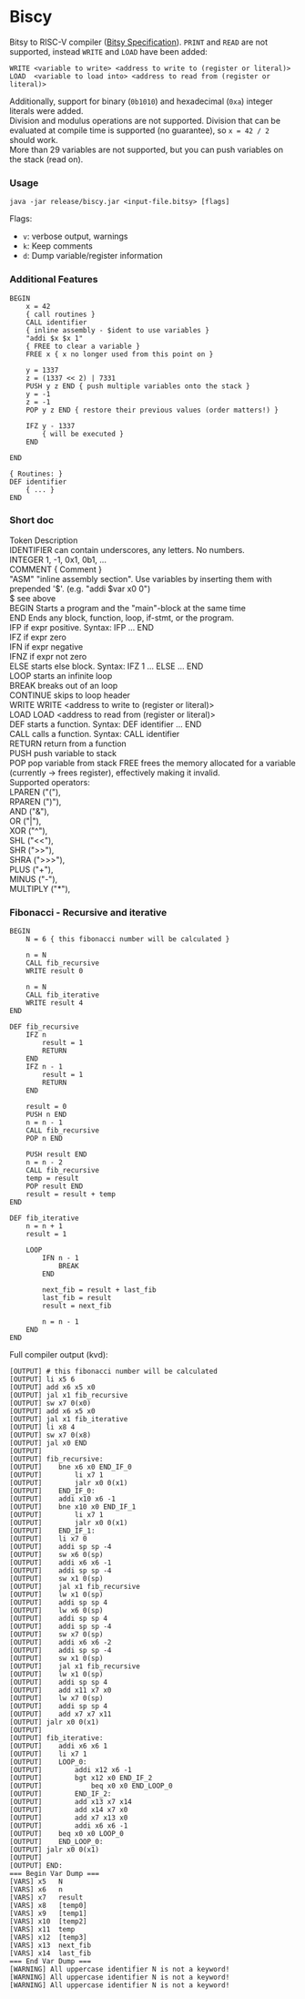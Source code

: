 # Biscy
Bitsy to RISC-V compiler ([Bitsy Specification](https://github.com/apbendi/bitsyspec/blob/master/BITSY.md)).
`PRINT` and `READ` are not supported, instead `WRITE` and `LOAD` have been added:
```
WRITE <variable to write> <address to write to (register or literal)>
LOAD  <variable to load into> <address to read from (register or literal)>
```
Additionally, support for binary (`0b1010`) and hexadecimal (`0xa`) integer literals were added.  
Division and modulus operations are not supported. Division that can be evaluated at compile time is supported (no guarantee), so `x = 42 / 2` should work.  
More than 29 variables are not supported, but you can push variables on the stack (read on).

### Usage
```java -jar release/biscy.jar <input-file.bitsy> [flags]```

Flags:
* `v`: verbose output, warnings
* `k`: Keep comments
* `d`: Dump variable/register information

### Additional Features
```
BEGIN
    x = 42
    { call routines }
    CALL identifier
    { inline assembly - $ident to use variables }
    "addi $x $x 1"
    { FREE to clear a variable }
    FREE x { x no longer used from this point on }

    y = 1337
    z = (1337 << 2) | 7331
    PUSH y z END { push multiple variables onto the stack }
    y = -1
    z = -1
    POP y z END { restore their previous values (order matters!) }

    IFZ y - 1337
        { will be executed }
    END

END

{ Routines: }
DEF identifier
    { ... }
END
```

### Short doc

Token       Description  
IDENTIFIER  can contain underscores, any letters. No numbers.  
INTEGER     1, -1, 0x1, 0b1, ...  
COMMENT     { Comment }  
"ASM"       "inline assembly section". Use variables by inserting them with prepended '$'. (e.g. "addi $var x0 0")  
$           see above  
BEGIN       Starts a program and the "main"-block at the same time  
END         Ends any block, function, loop, if-stmt, or the program.  
IFP         if expr positive. Syntax: IFP <expr> ... END  
IFZ         if expr zero  
IFN         if expr negative  
IFNZ        if expr not zero  
ELSE        starts else block. Syntax: IFZ 1 ... ELSE ... END  
LOOP        starts an infinite loop  
BREAK       breaks out of an loop  
CONTINUE    skips to loop header  
WRITE       WRITE <variable to write> <address to write to (register or literal)>  
LOAD        LOAD  <variable to load into> <address to read from (register or literal)>  
DEF         starts a function. Syntax: DEF identifier ... END  
CALL        calls a function. Syntax: CALL identifier  
RETURN      return from a function  
PUSH        push variable to stack  
POP         pop variable from stack 
FREE        frees the memory allocated for a variable (currently -> frees register), effectively making it invalid.  
Supported operators:  
LPAREN      ("("),  
RPAREN      (")"),  
AND         ("&"),  
OR          ("|"),  
XOR         ("^"),  
SHL         ("<<"),  
SHR         (">>"),  
SHRA        (">>>"),  
PLUS        ("+"),  
MINUS       ("-"),  
MULTIPLY    ("*"),  

### Fibonacci - Recursive and iterative
```
BEGIN
    N = 6 { this fibonacci number will be calculated }

    n = N
    CALL fib_recursive
    WRITE result 0

    n = N
    CALL fib_iterative
    WRITE result 4
END

DEF fib_recursive
    IFZ n
        result = 1
        RETURN
    END
    IFZ n - 1
        result = 1
        RETURN
    END

    result = 0
    PUSH n END
    n = n - 1
    CALL fib_recursive
    POP n END

    PUSH result END
    n = n - 2
    CALL fib_recursive
    temp = result
    POP result END
    result = result + temp
END

DEF fib_iterative
    n = n + 1
    result = 1

    LOOP
        IFN n - 1
            BREAK
        END

        next_fib = result + last_fib
        last_fib = result
        result = next_fib

        n = n - 1
    END
END
```
Full compiler output (kvd):
```
[OUTPUT] # this fibonacci number will be calculated
[OUTPUT] li x5 6
[OUTPUT] add x6 x5 x0
[OUTPUT] jal x1 fib_recursive
[OUTPUT] sw x7 0(x0)
[OUTPUT] add x6 x5 x0
[OUTPUT] jal x1 fib_iterative
[OUTPUT] li x8 4
[OUTPUT] sw x7 0(x8)
[OUTPUT] jal x0 END
[OUTPUT]
[OUTPUT] fib_recursive:
[OUTPUT] 	bne x6 x0 END_IF_0
[OUTPUT] 		li x7 1
[OUTPUT] 		jalr x0 0(x1)
[OUTPUT] 	END_IF_0:
[OUTPUT] 	addi x10 x6 -1
[OUTPUT] 	bne x10 x0 END_IF_1
[OUTPUT] 		li x7 1
[OUTPUT] 		jalr x0 0(x1)
[OUTPUT] 	END_IF_1:
[OUTPUT] 	li x7 0
[OUTPUT] 	addi sp sp -4
[OUTPUT] 	sw x6 0(sp)
[OUTPUT] 	addi x6 x6 -1
[OUTPUT] 	addi sp sp -4
[OUTPUT] 	sw x1 0(sp)
[OUTPUT] 	jal x1 fib_recursive
[OUTPUT] 	lw x1 0(sp)
[OUTPUT] 	addi sp sp 4
[OUTPUT] 	lw x6 0(sp)
[OUTPUT] 	addi sp sp 4
[OUTPUT] 	addi sp sp -4
[OUTPUT] 	sw x7 0(sp)
[OUTPUT] 	addi x6 x6 -2
[OUTPUT] 	addi sp sp -4
[OUTPUT] 	sw x1 0(sp)
[OUTPUT] 	jal x1 fib_recursive
[OUTPUT] 	lw x1 0(sp)
[OUTPUT] 	addi sp sp 4
[OUTPUT] 	add x11 x7 x0
[OUTPUT] 	lw x7 0(sp)
[OUTPUT] 	addi sp sp 4
[OUTPUT] 	add x7 x7 x11
[OUTPUT] jalr x0 0(x1)
[OUTPUT]
[OUTPUT] fib_iterative:
[OUTPUT] 	addi x6 x6 1
[OUTPUT] 	li x7 1
[OUTPUT] 	LOOP_0:
[OUTPUT] 		addi x12 x6 -1
[OUTPUT] 		bgt x12 x0 END_IF_2
[OUTPUT] 			beq x0 x0 END_LOOP_0
[OUTPUT] 		END_IF_2:
[OUTPUT] 		add x13 x7 x14
[OUTPUT] 		add x14 x7 x0
[OUTPUT] 		add x7 x13 x0
[OUTPUT] 		addi x6 x6 -1
[OUTPUT] 	beq x0 x0 LOOP_0
[OUTPUT] 	END_LOOP_0:
[OUTPUT] jalr x0 0(x1)
[OUTPUT]
[OUTPUT] END:
=== Begin Var Dump ===
[VARS] x5	N
[VARS] x6	n
[VARS] x7	result
[VARS] x8	[temp0]
[VARS] x9	[temp1]
[VARS] x10	[temp2]
[VARS] x11	temp
[VARS] x12	[temp3]
[VARS] x13	next_fib
[VARS] x14	last_fib
=== End Var Dump ===
[WARNING] All uppercase identifier N is not a keyword!
[WARNING] All uppercase identifier N is not a keyword!
[WARNING] All uppercase identifier N is not a keyword!
```
